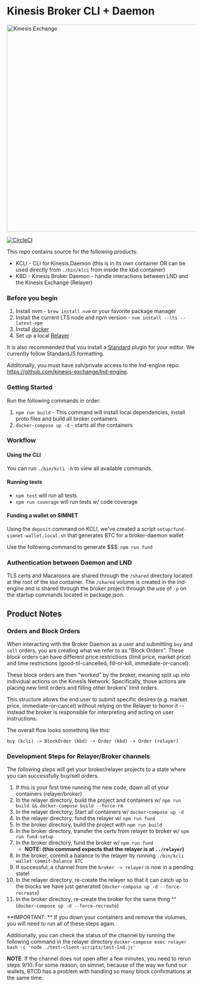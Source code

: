 # Kinesis Broker CLI + Daemon

<img src="https://kines.is/logo.png" alt="Kinesis Exchange" width="550">

[![CircleCI](https://circleci.com/gh/kinesis-exchange/broker.svg?style=svg&circle-token=11fe800209ce8a6839b3c071f8f61ee8a345b026)](https://circleci.com/gh/kinesis-exchange/broker)

This repo contains source for the following products:

- KCLI - CLI for Kinesis Daemon (this is in its own container OR can be used directly from `./bin/klci` from inside the kbd container)
- KBD - Kinesis Broker Daemon - handle interactions between LND and the Kinesis Exchange (Relayer)

### Before you begin

1. Install nvm - `brew install nvm` or your favorite package manager
2. Install the current LTS node and npm version - `nvm install --lts --latest-npm`
3. Install [docker](https://docs.docker.com/install/)
4. Set up a local [Relayer](https://github.com/kinesis-exchange/relayer)

It is also recommended that you install a [Standard](https://standardjs.com/) plugin for your editor. We currently follow StandardJS formatting.

Additonally, you must have ssh/private access to the lnd-engine repo: https://github.com/kinesis-exchange/lnd-engine.

### Getting Started

Run the following commands in order:

1. `npm run build` - This command will install local dependencies, install proto files and build all broker containers
2. `docker-compose up -d` - starts all the containers

### Workflow

#### Using the CLI

You can run `./bin/kcli -h` to view all available commands.

#### Running tests

- `npm test` will run all tests
- `npm run coverage` will run tests w/ code coverage

#### Funding a wallet on SIMNET

Using the `deposit` command on KCLI, we've created a script `setup/fund-simnet-wallet.local.sh` that generates BTC for a broker-daemon wallet

Use the following command to generate $$$: `npm run fund`

### Authentication between Daemon and LND

TLS certs and Macaroons are shared through the `/shared` directory located at the root of the `kbd` container. The `/shared` volume is created in the lnd-engine and is shared through the broker project through the use of `-p` on the startup commands located in package.json.

## Product Notes

### Orders and Block Orders

When interacting with the Broker Daemon as a user and submitting `buy` and `sell` orders, you are creating what we refer to as "Block Orders". These block orders can have different price restrictions (limit price, market price) and time restrictions (good-til-cancelled, fill-or-kill, immediate-or-cancel).

These block orders are then "worked" by the broker, meaning split up into individual actions on the Kinesis Network. Specifically, those actions are placing new limit orders and filling other brokers' limit orders.

This structure allows the end user to submit specific desires (e.g. market price, immediate-or-cancel) without relying on the Relayer to honor it -- instead the broker is responsible for interpreting and acting on user instructions.

The overall flow looks something like this:

`buy (kcli) -> BlockOrder (kbd) -> Order (kbd) -> Order (relayer)`

### Development Steps for Relayer/Broker channels

The following steps will get your broker/relayer projects to a state where you can successfully buy/sell orders.

1. If this is your first time running the new code, down all of your containers (relayer/broker)
1. In the relayer directory, build the project and containers w/ `npm run build && docker-compose build --force-rm`
2. In the relayer directory, Start all containers w/ `docker-compose up -d`
3. In the relayer directory, fund the relayer w/ `npm run fund`
4. In the broker directory, build the project with `npm run build`
5. In the broker directory, transfer the certs from relayer to broker w/ `npm run fund-setup`
6. In the broker directory, fund the broker w/ `npm run fund`
    - **NOTE: (this command expects that the relayer is at `../relayer`)**
6. In the broker, commit a balance to the relayer by running `./bin/kcli wallet commit-balance BTC`
7. If successful, a channel from the `broker -> relayer` is now in a pending state!
9. In the relayer directory, re-create the relayer so that it can catch up to the blocks we have just generated (`docker-compose up -d --force-recreate`)
10. In the broker directory, re-create the broker for the same thing ^^ (`docker-compose up -d --force-recreate`)

**IMPORTANT: ** If you down your containers and remove the volumes, you will need to run all of these steps again.

Additionally, you can check the status of the channel by running the following command in the relayer directory `docker-compose exec relayer bash -c 'node ./test-client-scripts/test-lnd.js'`

**NOTE**: If the channel does not open after a few minutes, you need to rerun steps 9/10. For some reason, on simnet, because of the way we fund our wallets, BTCD has a problem with handling so many block confirmations at the same time.
